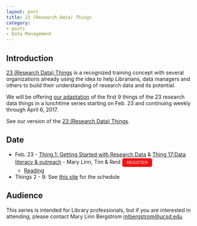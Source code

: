 ```yaml
---
layout: post
title: 23 (Research Data) Things
category:
- posts
- Data Management
---
```


## Introduction
[23 (Research Data) Things](http://www.ands.org.au/partners-and-communities/23-research-data-things) is a recognized training concept with several organizations already using the idea to help Librarians, data managers and others to build their understanding of research data and its potential.

We will be offering [our adaptation](https://ucsdlib.github.io/23-Research-Data-Things/) of the first 9 things of the 23 research data things in a lunchtime series starting on Feb. 23 and continuing weekly through April 6, 2017.

See our version of the [23 (Research Data) Things](https://ucsdlib.github.io/23-Research-Data-Things).

## Date
*  Feb. 23 - [Thing 1: Getting Started with Research Data](https://ucsdlib.github.io/23-Research-Data-Things/01-introduction/) & [Thing  17:Data literacy & outreach](https://ucsdlib.github.io/23-Research-Data-Things/17-data-lit-outreach/) - Mary Linn, Tim & Reid <style type="text/css">
.e2937679 { background-color:#F01313; border:1px solid #F01313; color: #F7EAEA!important; -moz-box-shadow:inset 0px 1px 0px 0px #ffffff; -webkit-box-shadow:inset 0px 1px 0px 0px #ffffff; box-shadow:inset 0px 1px 0px 0px #ffffff;font-size: 11px; font-family: arial; padding:6px 12px; display:inline-block;text-decoration:none; -moz-border-radius:6px; -webkit-border-radius:6px; border-radius:6px; border-color: #F7EAEA; } .e2937679:hover { background-color:#F7EAEA; color: #F01313!important; }</style><a href="http://ucsd.libcal.com/event/2937679" class="e2937679">REGISTER</a>
   * [Reading](http://www.bu.edu/datamanagement/background/whatisdata/)
* Things 2 - 9: See [this site](https://ucsdlib.github.io/23-Research-Data-Things/) for the schedule

## Audience

This series is intended for Library professionals, but if you are interested in attending, please contact Mary Linn Bergstrom <mlbergstrom@ucsd.edu>
